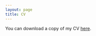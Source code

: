 ```yaml
---
layout: page
title: CV
---
```


You can download a copy of my CV <a href="/assets/pdf/Braun_CV_recent.pdf" target="_blank">here</a>.